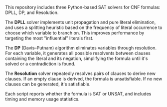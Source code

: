 This repository includes three Python-based SAT solvers for CNF formulas: DPLL, DP, and Resolution.

The **DPLL** solver implements unit propagation and pure literal elimination, and uses a splitting heuristic based on the frequency of literal occurrence to choose which variable to branch on. This improves performance by targeting the most "influential" literals first.

The **DP** (Davis–Putnam) algorithm eliminates variables through resolution. For each variable, it generates all possible resolvents between clauses containing the literal and its negation, simplifying the formula until it's solved or a contradiction is found.

The **Resolution** solver repeatedly resolves pairs of clauses to derive new clauses. If an empty clause is derived, the formula is unsatisfiable. If no new clauses can be generated, it's satisfiable.

Each script reports whether the formula is SAT or UNSAT, and includes timing and memory usage statistics.
